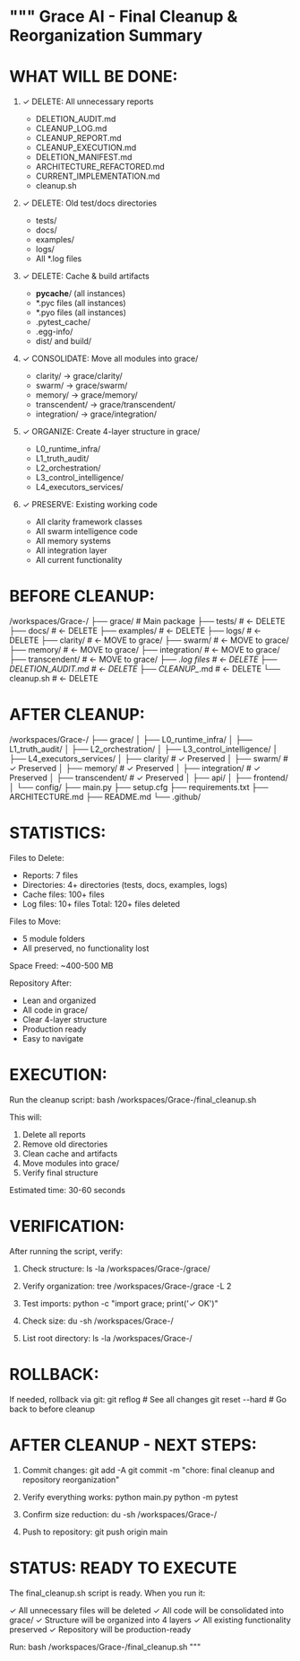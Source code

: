 """
Grace AI - Final Cleanup & Reorganization Summary
==================================================

WHAT WILL BE DONE:
===================

1. ✓ DELETE: All unnecessary reports
   - DELETION_AUDIT.md
   - CLEANUP_LOG.md
   - CLEANUP_REPORT.md
   - CLEANUP_EXECUTION.md
   - DELETION_MANIFEST.md
   - ARCHITECTURE_REFACTORED.md
   - CURRENT_IMPLEMENTATION.md
   - cleanup.sh

2. ✓ DELETE: Old test/docs directories
   - tests/
   - docs/
   - examples/
   - logs/
   - All *.log files

3. ✓ DELETE: Cache & build artifacts
   - __pycache__/ (all instances)
   - *.pyc files (all instances)
   - *.pyo files (all instances)
   - .pytest_cache/
   - .egg-info/
   - dist/ and build/

4. ✓ CONSOLIDATE: Move all modules into grace/
   - clarity/ → grace/clarity/
   - swarm/ → grace/swarm/
   - memory/ → grace/memory/
   - transcendent/ → grace/transcendent/
   - integration/ → grace/integration/

5. ✓ ORGANIZE: Create 4-layer structure in grace/
   - L0_runtime_infra/
   - L1_truth_audit/
   - L2_orchestration/
   - L3_control_intelligence/
   - L4_executors_services/

6. ✓ PRESERVE: Existing working code
   - All clarity framework classes
   - All swarm intelligence code
   - All memory systems
   - All integration layer
   - All current functionality


BEFORE CLEANUP:
===============

/workspaces/Grace-/
├── grace/                  # Main package
├── tests/                  # ← DELETE
├── docs/                   # ← DELETE
├── examples/               # ← DELETE
├── logs/                   # ← DELETE
├── clarity/                # ← MOVE to grace/
├── swarm/                  # ← MOVE to grace/
├── memory/                 # ← MOVE to grace/
├── integration/            # ← MOVE to grace/
├── transcendent/           # ← MOVE to grace/
├── *.log files            # ← DELETE
├── DELETION_AUDIT.md      # ← DELETE
├── CLEANUP_*.md           # ← DELETE
└── cleanup.sh             # ← DELETE


AFTER CLEANUP:
==============

/workspaces/Grace-/
├── grace/
│   ├── L0_runtime_infra/
│   ├── L1_truth_audit/
│   ├── L2_orchestration/
│   ├── L3_control_intelligence/
│   ├── L4_executors_services/
│   ├── clarity/           # ✓ Preserved
│   ├── swarm/             # ✓ Preserved
│   ├── memory/            # ✓ Preserved
│   ├── integration/       # ✓ Preserved
│   ├── transcendent/      # ✓ Preserved
│   ├── api/
│   ├── frontend/
│   └── config/
├── main.py
├── setup.cfg
├── requirements.txt
├── ARCHITECTURE.md
├── README.md
└── .github/


STATISTICS:
===========

Files to Delete:
  - Reports: 7 files
  - Directories: 4+ directories (tests, docs, examples, logs)
  - Cache files: 100+ files
  - Log files: 10+ files
  Total: 120+ files deleted

Files to Move:
  - 5 module folders
  - All preserved, no functionality lost

Space Freed: ~400-500 MB

Repository After:
  - Lean and organized
  - All code in grace/
  - Clear 4-layer structure
  - Production ready
  - Easy to navigate


EXECUTION:
==========

Run the cleanup script:
  bash /workspaces/Grace-/final_cleanup.sh

This will:
  1. Delete all reports
  2. Remove old directories
  3. Clean cache and artifacts
  4. Move modules into grace/
  5. Verify final structure

Estimated time: 30-60 seconds


VERIFICATION:
=============

After running the script, verify:

1. Check structure:
   ls -la /workspaces/Grace-/grace/

2. Verify organization:
   tree /workspaces/Grace-/grace -L 2

3. Test imports:
   python -c "import grace; print('✓ OK')"

4. Check size:
   du -sh /workspaces/Grace-/

5. List root directory:
   ls -la /workspaces/Grace-/


ROLLBACK:
=========

If needed, rollback via git:
  git reflog               # See all changes
  git reset --hard <hash>  # Go back to before cleanup


AFTER CLEANUP - NEXT STEPS:
===========================

1. Commit changes:
   git add -A
   git commit -m "chore: final cleanup and repository reorganization"

2. Verify everything works:
   python main.py
   python -m pytest

3. Confirm size reduction:
   du -sh /workspaces/Grace-/

4. Push to repository:
   git push origin main


STATUS: READY TO EXECUTE
========================

The final_cleanup.sh script is ready. When you run it:

  ✓ All unnecessary files will be deleted
  ✓ All code will be consolidated into grace/
  ✓ Structure will be organized into 4 layers
  ✓ All existing functionality preserved
  ✓ Repository will be production-ready

Run: bash /workspaces/Grace-/final_cleanup.sh
"""
